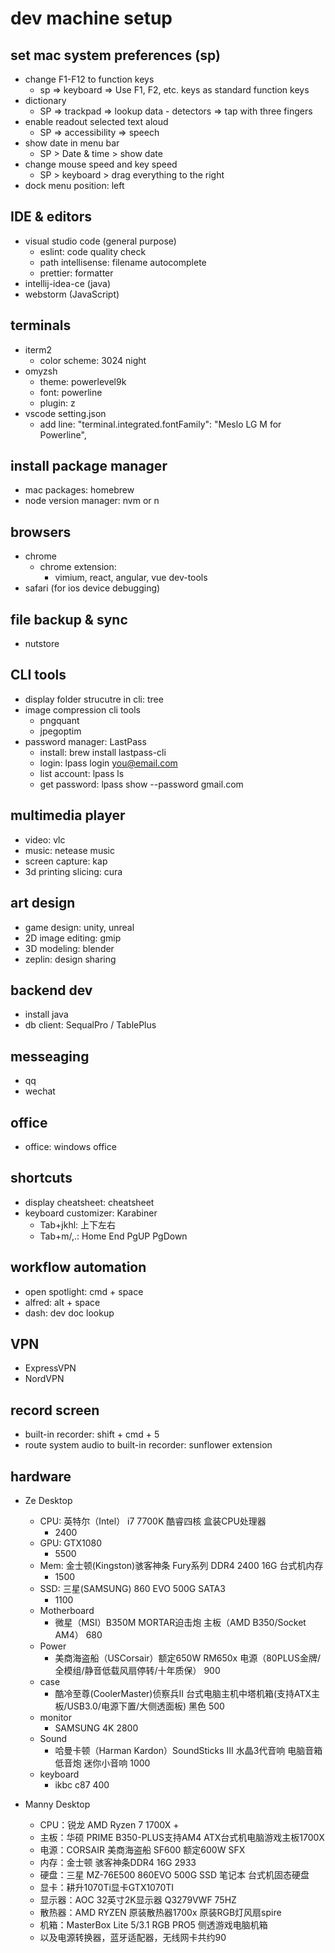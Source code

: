 
# dev machine setup

## set mac system preferences (sp)
- change F1-F12 to function keys
	- sp => keyboard => Use F1, F2, etc. keys as standard function keys
- dictionary
	- SP => trackpad => lookup data - detectors => tap with three fingers
- enable readout selected text aloud
	- SP => accessibility => speech
- show date in menu bar
	- SP > Date & time > show date
- change mouse speed and key speed
	- SP > keyboard > drag everything to the right
- dock menu position: left

## IDE & editors
- visual studio code (general purpose)
  - eslint: code quality check
  - path intellisense: filename autocomplete
  - prettier: formatter
- intellij-idea-ce (java)
- webstorm (JavaScript)

## terminals
- iterm2
  - color scheme: 3024 night
- omyzsh
  - theme: powerlevel9k
  - font: powerline
  - plugin: z
- vscode setting.json
  - add line: "terminal.integrated.fontFamily": "Meslo LG M for Powerline",

## install package manager
- mac packages: homebrew
- node version manager: nvm or n

## browsers
- chrome
  - chrome extension: 
	  - vimium, react, angular, vue dev-tools 
- safari (for ios device debugging)

## file backup & sync
- nutstore

## CLI tools
- display folder strucutre in cli: tree
- image compression cli tools
  - pngquant
  - jpegoptim
- password manager: LastPass
	- install: brew install lastpass-cli
  - login: lpass login you@email.com
  - list account: lpass ls
  - get password: lpass show --password gmail.com

## multimedia player
- video: vlc
- music: netease music
- screen capture: kap
- 3d printing slicing: cura

## art design
- game design: unity, unreal
- 2D image editing: gmip
- 3D modeling: blender
- zeplin: design sharing

## backend dev
- install java
- db client: SequalPro / TablePlus

## messeaging
- qq
- wechat

## office
- office: windows office

## shortcuts
- display cheatsheet: cheatsheet
- keyboard customizer: Karabiner
	- Tab+jkhl: 上下左右
	- Tab+m/,.: Home End PgUP PgDown

## workflow automation
- open spotlight:	cmd + space
- alfred: alt + space
- dash: dev doc lookup

## VPN
- ExpressVPN
- NordVPN

## record screen
- built-in recorder: shift + cmd + 5
- route system audio to built-in recorder: sunflower extension

## hardware
- Ze Desktop
  - CPU: 英特尔（Intel） i7 7700K 酷睿四核 盒装CPU处理器
      - 2400
  - GPU: GTX1080
      - 5500
  - Mem: 金士顿(Kingston)骇客神条 Fury系列 DDR4 2400 16G 台式机内存
    - 1500
  - SSD: 三星(SAMSUNG) 860 EVO 500G SATA3
    - 1100
  - Motherboard
    - 微星（MSI）B350M MORTAR迫击炮 主板（AMD B350/Socket AM4）
      680
  - Power
    - 美商海盗船（USCorsair）额定650W RM650x 电源（80PLUS金牌/全模组/静音低载风扇停转/十年质保）
      900
  - case
    - 酷冷至尊(CoolerMaster)侦察兵II 台式电脑主机中塔机箱(支持ATX主板/USB3.0/电源下置/大侧透面板) 黑色
      500
  - monitor
    - SAMSUNG 4K
      2800
  - Sound
    - 哈曼卡顿（Harman Kardon）SoundSticks III 水晶3代音响 电脑音箱 低音炮 迷你小音响
      1000
  - keyboard
  	- ikbc c87
      400


- Manny Desktop
  - CPU：锐龙 AMD Ryzen 7 1700X +
  - 主板：华硕 PRIME B350-PLUS支持AM4 ATX台式机电脑游戏主板1700X 
  - 电源：CORSAIR 美商海盗船 SF600 额定600W SFX 
  - 内存：金士顿 骇客神条DDR4 16G 2933 
  - 硬盘：三星 MZ-76E500 860EVO 500G SSD 笔记本 台式机固态硬盘
  - 显卡：耕升1070Ti显卡GTX1070TI 
  - 显示器：AOC 32英寸2K显示器 Q3279VWF 75HZ
  - 散热器：AMD RYZEN 原装散热器1700x 原装RGB灯风扇spire 
  - 机箱：MasterBox Lite 5/3.1 RGB PRO5 侧透游戏电脑机箱
  - 以及电源转换器，蓝牙适配器，无线网卡共约90